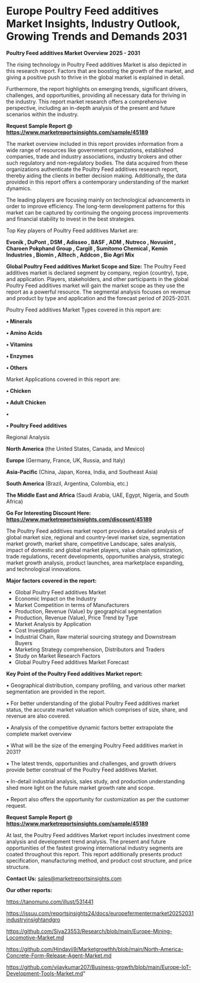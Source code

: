 # Europe Poultry Feed additives Market Insights, Industry Outlook, Growing Trends and Demands 2031

<Strong> Poultry Feed additives Market Overview 2025 - 2031</strong>

The rising technology in Poultry Feed additives Market is also depicted in this research report. Factors that are boosting the growth of the market, and giving a positive push to thrive in the global market is explained in detail.

Furthermore, the report highlights on emerging trends, significant drivers, challenges, and opportunities, providing all necessary data for thriving in the industry. This report market research offers a comprehensive perspective, including an in-depth analysis of the present and future scenarios within the industry.

<strong>Request Sample Report @ <a href=https://www.marketreportsinsights.com/sample/45189>https://www.marketreportsinsights.com/sample/45189</a></strong>

The market overview included in this report provides information from a wide range of resources like government organizations, established companies, trade and industry associations, industry brokers and other such regulatory and non-regulatory bodies. The data acquired from these organizations authenticate the Poultry Feed additives research report, thereby aiding the clients in better decision making. Additionally, the data provided in this report offers a contemporary understanding of the market dynamics.

The leading players are focusing mainly on technological advancements in order to improve efficiency. The long-term development patterns for this market can be captured by continuing the ongoing process improvements and financial stability to invest in the best strategies.

Top Key players of Poultry Feed additives Market are:

<strong>Evonik , DuPont , DSM , Adisseo , BASF , ADM , Nutreco , Novusint , Charoen Pokphand Group , Cargill , Sumitomo Chemical , Kemin Industries , Biomin , Alltech , Addcon , Bio Agri Mix </strong>

<strong><b>Global Poultry Feed additives Market Scope and Size:</b></strong>
The Poultry Feed additives market is declared segment by company, region (country), type, and application. Players, stakeholders, and other participants in the global Poultry Feed additives market will gain the market scope as they use the report as a powerful resource. The segmental analysis focuses on revenue and product by type and application and the forecast period of 2025-2031.

Poultry Feed additives Market Types covered in this report are:

<strong>•  Minerals 

•  Amino Acids 

•  Vitamins 

•  Enzymes 

•  Others</strong>

Market Applications covered in this report are:

<strong>•  Chicken 

•  Adult Chicken 

•  

•  Poultry Feed additives</strong> 

Regional Analysis

<strong>North America</strong> (the United States, Canada, and Mexico)

<strong>Europe</strong> (Germany, France, UK, Russia, and Italy)

<strong>Asia-Pacific</strong> (China, Japan, Korea, India, and Southeast Asia)

<strong>South America</strong> (Brazil, Argentina, Colombia, etc.)

<strong>The Middle East and Africa</strong> (Saudi Arabia, UAE, Egypt, Nigeria, and South Africa)

<strong>Go For Interesting Discount Here: <a href=https://www.marketreportsinsights.com/discount/45189>https://www.marketreportsinsights.com/discount/45189</a></strong>

The Poultry Feed additives market report provides a detailed analysis of global market size, regional and country-level market size, segmentation market growth, market share, competitive Landscape, sales analysis, impact of domestic and global market players, value chain optimization, trade regulations, recent developments, opportunities analysis, strategic market growth analysis, product launches, area marketplace expanding, and technological innovations.

<strong><b>Major factors covered in the report:</b></strong>
<ul>
  <li>Global Poultry Feed additives Market </li>
  <li>Economic Impact on the Industry</li>
  <li>Market Competition in terms of Manufacturers</li>
  <li>Production, Revenue (Value) by geographical segmentation</li>
  <li>Production, Revenue (Value), Price Trend by Type</li>
  <li>Market Analysis by Application</li>
  <li>Cost Investigation</li>
  <li>Industrial Chain, Raw material sourcing strategy and Downstream Buyers</li>
  <li>Marketing Strategy comprehension, Distributors and Traders</li>
  <li>Study on Market Research Factors</li>
  <li>Global Poultry Feed additives Market Forecast</li>
</ul>

<strong><b>Key Point of the Poultry Feed additives Market report:</b></strong>

• Geographical distribution, company profiling, and various other market segmentation are provided in the report.

• For better understanding of the global Poultry Feed additives market status, the accurate market valuation which comprises of size, share, and revenue are also covered.

• Analysis of the competitive dynamic factors better extrapolate the complete market overview

• What will be the size of the emerging Poultry Feed additives market in 2031?

• The latest trends, opportunities and challenges, and growth drivers provide better construal of the Poultry Feed additives Market.

• In-detail industrial analysis, sales study, and production understanding shed more light on the future market growth rate and scope.

• Report also offers the opportunity for customization as per the customer request.

<strong>Request Sample Report @ <a href=https://www.marketreportsinsights.com/sample/45189>https://www.marketreportsinsights.com/sample/45189</a></strong>

At last, the Poultry Feed additives Market report includes investment come analysis and development trend analysis. The present and future opportunities of the fastest growing international industry segments are coated throughout this report. This report additionally presents product specification, manufacturing method, and product cost structure, and price structure.

<strong>Contact Us:</strong>
sales@marketreportsinsights.com

<strong>Our other reports:</strong>

<a href=https://tanomuno.com/illust/531441>https://tanomuno.com/illust/531441</a>

<a href=https://issuu.com/reportsinsights24/docs/europefermentermarket20252031industryinsightandgro>https://issuu.com/reportsinsights24/docs/europefermentermarket20252031industryinsightandgro</a>

<a href=https://github.com/Siya23553/Research/blob/main/Europe-Mining-Locomotive-Market.md>https://github.com/Siya23553/Research/blob/main/Europe-Mining-Locomotive-Market.md</a>

<a href=https://github.com/Hindavii9/Marketgrowthh/blob/main/North-America-Concrete-Form-Release-Agent-Market.md>https://github.com/Hindavii9/Marketgrowthh/blob/main/North-America-Concrete-Form-Release-Agent-Market.md</a>

<a href=https://github.com/vijaykumar207/Business-growth/blob/main/Europe-IoT-Development-Tools-Market.md>https://github.com/vijaykumar207/Business-growth/blob/main/Europe-IoT-Development-Tools-Market.md</a>"
